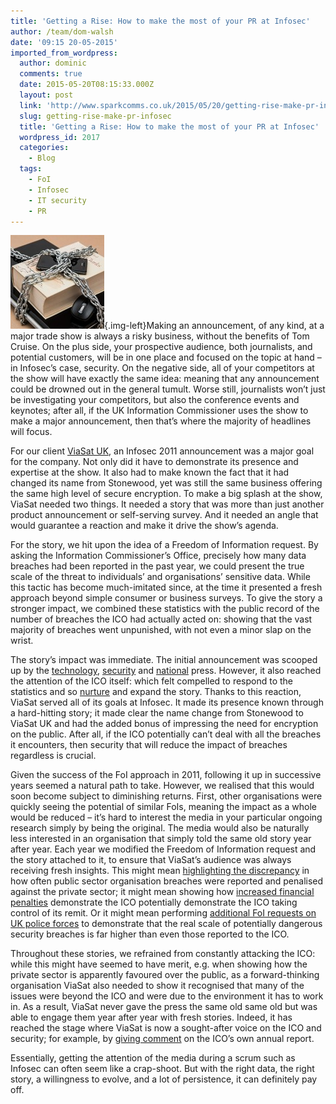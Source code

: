 ```yaml
---
title: 'Getting a Rise: How to make the most of your PR at Infosec'
author: /team/dom-walsh
date: '09:15 20-05-2015'
imported_from_wordpress:
  author: dominic
  comments: true
  date: 2015-05-20T08:15:33.000Z
  layout: post
  link: 'http://www.sparkcomms.co.uk/2015/05/20/getting-rise-make-pr-infosec/'
  slug: getting-rise-make-pr-infosec
  title: 'Getting a Rise: How to make the most of your PR at Infosec'
  wordpress_id: 2017
  categories:
    - Blog
  tags:
    - FoI
    - Infosec
    - IT security
    - PR
---
```


![Info security](Info-security-150x150.jpg){.img-left}Making an announcement, of any kind, at a major trade show is always a risky business, without the benefits of Tom Cruise. On the plus side, your prospective audience, both journalists, and potential customers, will be in one place and focused on the topic at hand – in Infosec’s case, security. On the negative side, all of your competitors at the show will have exactly the same idea: meaning that any announcement could be drowned out in the general tumult. Worse still, journalists won’t just be investigating your competitors, but also the conference events and keynotes; after all, if the UK Information Commissioner uses the show to make a major announcement, then that’s where the majority of headlines will focus.

For our client [ViaSat UK](http://www.viasat.uk.com/uk/), an Infosec 2011 announcement was a major goal for the company. Not only did it have to demonstrate its presence and expertise at the show. It also had to make known the fact that it had changed its name from Stonewood, yet was still the same business offering the same high level of secure encryption. To make a big splash at the show, ViaSat needed two things. It needed a story that was more than just another product announcement or self-serving survey. And it needed an angle that would guarantee a reaction and make it drive the show’s agenda.

For the story, we hit upon the idea of a Freedom of Information request. By asking the Information Commissioner’s Office, precisely how many data breaches had been reported in the past year, we could present the true scale of the threat to individuals’ and organisations’ sensitive data. While this tactic has become much-imitated since, at the time it presented a fresh approach beyond simple consumer or business surveys. To give the story a stronger impact, we combined these statistics with the public record of the number of breaches the ICO had actually acted on: showing that the vast majority of breaches went unpunished, with not even a minor slap on the wrist.

The story’s impact was immediate. The initial announcement was scooped up by the [technology](http://www.computerworlduk.com/news/it-business/3275642/only-four-organisations-fined-over-data-breaches/), [security](http://www.infosecurity-magazine.com/view/17491/infosecurity-europe-2011-viasat-launches-blistering-attack-on-ico-strategy/) and [national](http://www.guardian.co.uk/uk/blog/2011/apr/20/ico-fines) press. However, it also reached the attention of the ICO itself: which felt compelled to respond to the statistics and so [nurture](http://www.zdnet.co.uk/news/security-management/2011/04/21/ico-criticised-over-fining-policy-40092590/?s_cid=938) and expand the story. Thanks to this reaction, ViaSat served all of its goals at Infosec. It made its presence known through a hard-hitting story; it made clear the name change from Stonewood to ViaSat UK and had the added bonus of impressing the need for encryption on the public. After all, if the ICO potentially can’t deal with all the breaches it encounters, then security that will reduce the impact of breaches regardless is crucial.

Given the success of the FoI approach in 2011, following it up in successive years seemed a natural path to take. However, we realised that this would soon become subject to diminishing returns. First, other organisations were quickly seeing the potential of similar FoIs, meaning the impact as a whole would be reduced – it’s hard to interest the media in your particular ongoing research simply by being the original. The media would also be naturally less interested in an organisation that simply told the same old story year after year. Each year we modified the Freedom of Information request and the story attached to it, to ensure that ViaSat’s audience was always receiving fresh insights. This might mean [highlighting the discrepancy](http://www.bbc.co.uk/news/technology-17843371) in how often public sector organisation breaches were reported and penalised against the private sector; it might mean showing how [increased financial penalties](http://www.theregister.co.uk/2013/04/25/data_breach_foi/) demonstrate the ICO potentially demonstrate the ICO taking control of its remit. Or it might mean performing [additional FoI requests on UK police forces](http://www.v3.co.uk/v3-uk/news/2342907/police-log-more-than-180-000-lost-or-stolen-phones-tablets-and-laptops-over-12-months) to demonstrate that the real scale of potentially dangerous security breaches is far higher than even those reported to the ICO.

Throughout these stories, we refrained from constantly attacking the ICO: while this might have seemed to have merit, e.g. when showing how the private sector is apparently favoured over the public, as a forward-thinking organisation ViaSat also needed to show it recognised that many of the issues were beyond the ICO and were due to the environment it has to work in. As a result, ViaSat never gave the press the same old same old but was able to engage them year after year with fresh stories. Indeed, it has reached the stage where ViaSat is now a sought-after voice on the ICO and security; for example, by [giving comment](http://www.bbc.co.uk/news/technology-28301440) on the ICO’s own annual report.

Essentially, getting the attention of the media during a scrum such as Infosec can often seem like a crap-shoot. But with the right data, the right story, a willingness to evolve, and a lot of persistence, it can definitely pay off.
